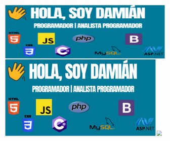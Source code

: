 <img src="https://github.com/Damian-Daporta/Damian-Daporta/blob/main/IMAGEN%20DE%20PORTADA.png">
<img src="https://github.com/Damian-Daporta/Damian-Daporta/blob/main/IMAGEN%20DE%20PORTADA%20(1)%20(1).png">
<img src="[https://github.com/Damian-Daporta/Damian-Daporta/blob/main/IMAGEN%20DE%20PORTADA%20(1)%20(1).png](https://github.com/Damian-Daporta/Damian-Daporta/blob/main/IMAGEN%20DE%20PORTADA%20(1)%20(2).png)">
